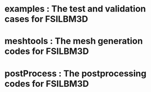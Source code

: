 # examples : The test and validation cases for FSILBM3D
# meshtools : The mesh generation codes for FSILBM3D
# postProcess : The postprocessing codes for FSILBM3D